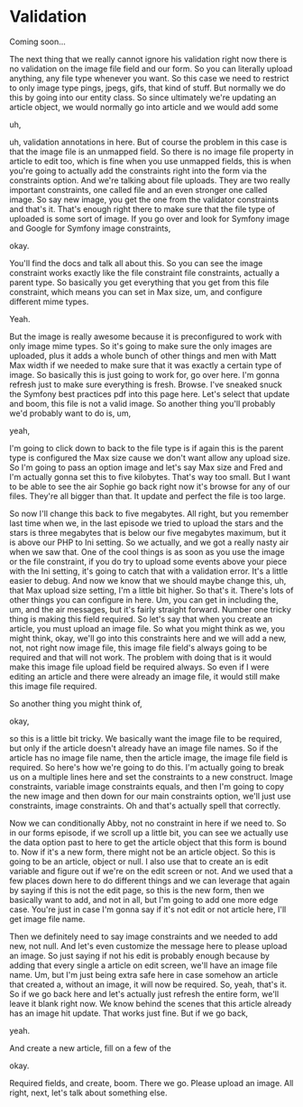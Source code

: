 # Validation

Coming soon...

The next thing that we really cannot ignore his validation right now there is no
validation on the image file field and our form. So you can literally upload
anything, any file type whenever you want. So this case we need to restrict to only
image type pings, jpegs, gifs, that kind of stuff. But normally we do this by going
into our entity class. So since ultimately we're updating an article object, we would
normally go into article and we would add some

uh,

uh, validation annotations in here. But of course the problem in this case is that
the image file is an unmapped field. So there is no image file property in article to
edit too, which is fine when you use unmapped fields, this is when you're going to
actually add the constraints right into the form via the constraints option. And
we're talking about file uploads. They are two really important constraints, one
called file and an even stronger one called image. So say new image, you get the one
from the validator constraints and that's it. That's enough right there to make sure
that the file type of uploaded is some sort of image. If you go over and look for
Symfony image and Google for Symfony image constraints,

okay.

You'll find the docs and talk all about this. So you can see the image constraint
works exactly like the file constraint file constraints, actually a parent type. So
basically you get everything that you get from this file constraint, which means you
can set in Max size, um, and configure different mime types.

Yeah.

But the image is really awesome because it is preconfigured to work with only image
mime types. So it's going to make sure the only images are uploaded, plus it adds a
whole bunch of other things and men with Matt Max width if we needed to make sure
that it was exactly a certain type of image. So basically this is just going to work
for, go over here. I'm gonna refresh just to make sure everything is fresh. Browse.
I've sneaked snuck the Symfony best practices pdf into this page here. Let's select
that update and boom, this file is not a valid image. So another thing you'll
probably we'd probably want to do is, um,

yeah,

I'm going to click down to back to the file type is if again this is the parent type
is configured the Max size cause we don't want allow any upload size. So I'm going to
pass an option image and let's say Max size and Fred and I'm actually gonna set this
to five kilobytes. That's way too small. But I want to be able to see the air Sophie
go back right now it's browse for any of our files. They're all bigger than that. It
update and perfect the file is too large.

So now I'll change this back to five megabytes. All right, but you remember last time
when we, in the last episode we tried to upload the stars and the stars is three
megabytes that is below our five megabytes maximum, but it is above our PHP to Ini
setting. So we actually, and we got a really nasty air when we saw that. One of the
cool things is as soon as you use the image or the file constraint, if you do try to
upload some events above your piece with the Ini setting, it's going to catch that
with a validation error. It's a little easier to debug. And now we know that we
should maybe change this, uh, that Max upload size setting, I'm a little bit higher.
So that's it. There's lots of other things you can configure in here. Um, you can get
in including the, um, and the air messages, but it's fairly straight forward. Number
one tricky thing is making this field required. So let's say that when you create an
article, you must upload an image file. So what you might think as we, you might
think, okay, we'll go into this constraints here and we will add a new, not, not
right now image file, this image file field's always going to be required and that
will not work. The problem with doing that is it would make this image file upload
field be required always. So even if I were editing an article and there were already
an image file, it would still make this image file required.

So another thing you might think of,

okay,

so this is a little bit tricky. We basically want the image file to be required, but
only if the article doesn't already have an image file names. So if the article has
no image file name, then the article image, the image file field is required. So
here's how we're going to do this. I'm actually going to break us on a multiple lines
here and set the constraints to a new construct. Image constraints, variable image
constraints equals, and then I'm going to copy the new image and then down for our
main constraints option, we'll just use constraints, image constraints. Oh and that's
actually spell that correctly.

Now we can conditionally Abby, not no constraint in here if we need to. So in our
forms episode, if we scroll up a little bit, you can see we actually use the data
option past to here to get the article object that this form is bound to. Now if it's
a new form, there might not be an article object. So this is going to be an article,
object or null. I also use that to create an is edit variable and figure out if we're
on the edit screen or not. And we used that a few places down here to do different
things and we can leverage that again by saying if this is not the edit page, so this
is the new form, then we basically want to add, and not in all, but I'm going to add
one more edge case. You're just in case I'm gonna say if it's not edit or not article
here, I'll get image file name.

Then we definitely need to say image constraints and we needed to add new, not null.
And let's even customize the message here to please upload an image. So just saying
if not his edit is probably enough because by adding that every single a article on
edit screen, we'll have an image file name. Um, but I'm just being extra safe here in
case somehow an article that created a, without an image, it will now be required.
So, yeah, that's it. So if we go back here and let's actually just refresh the entire
form, we'll leave it blank right now. We know behind the scenes that this article
already has an image hit update. That works just fine. But if we go back,

yeah.

And create a new article, fill on a few of the

okay.

Required fields, and create, boom. There we go. Please upload an image. All right,
next, let's talk about something else.